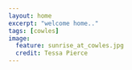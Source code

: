 ```yaml
---
layout: home
excerpt: "welcome home.."
tags: [cowles]
image:
  feature: sunrise_at_cowles.jpg
  credit: Tessa Pierce
---
```

